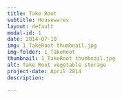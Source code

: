```yaml
---
title: Take Root
subtitle: Housewares
layout: default
modal-id: 1
date: 2014-07-18
img: 1_TakeRoot thumbnail.jpg
img-folder: 1_TakeRoot
thumbnail: 1_TakeRoot thumbnail.jpg
alt: Take Root vegetable storage
project-date: April 2014
description: 

---
```

